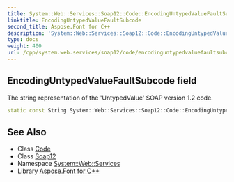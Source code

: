 ```yaml
---
title: System::Web::Services::Soap12::Code::EncodingUntypedValueFaultSubcode field
linktitle: EncodingUntypedValueFaultSubcode
second_title: Aspose.Font for C++
description: 'System::Web::Services::Soap12::Code::EncodingUntypedValueFaultSubcode field. The string representation of the ''UntypedValue'' SOAP version 1.2 code in C++.'
type: docs
weight: 400
url: /cpp/system.web.services/soap12/code/encodinguntypedvaluefaultsubcode/
---
```

## EncodingUntypedValueFaultSubcode field


The string representation of the 'UntypedValue' SOAP version 1.2 code.

```cpp
static const String System::Web::Services::Soap12::Code::EncodingUntypedValueFaultSubcode
```

## See Also

* Class [Code](../)
* Class [Soap12](../../)
* Namespace [System::Web::Services](../../../)
* Library [Aspose.Font for C++](../../../../)
